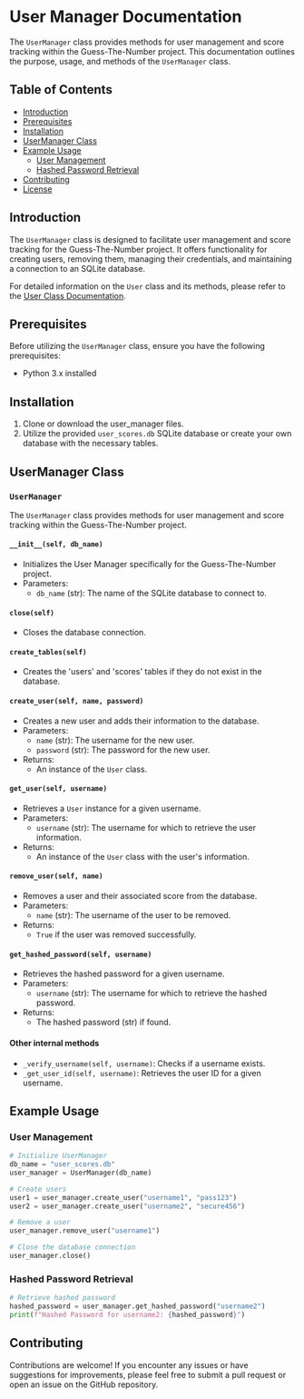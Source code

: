 # User Manager Documentation

The `UserManager` class provides methods for user management and score tracking within the Guess-The-Number project. This documentation outlines the purpose, usage, and methods of the `UserManager` class.

## Table of Contents

- [Introduction](#introduction)
- [Prerequisites](#prerequisites)
- [Installation](#installation)
- [UserManager Class](#usermanager-class)
- [Example Usage](#example-usage)
  - [User Management](#user-management)
  - [Hashed Password Retrieval](#hashed-password-retrieval)
- [Contributing](#contributing)
- [License](#license)

## Introduction

The `UserManager` class is designed to facilitate user management and score tracking for the Guess-The-Number project. It offers functionality for creating users, removing them, managing their credentials, and maintaining a connection to an SQLite database.

For detailed information on the `User` class and its methods, please refer to the [User Class Documentation](./UserClass.md).

## Prerequisites

Before utilizing the `UserManager` class, ensure you have the following prerequisites:

- Python 3.x installed

## Installation

1. Clone or download the user_manager files.
2. Utilize the provided `user_scores.db` SQLite database or create your own database with the necessary tables.

## UserManager Class

### `UserManager`

The `UserManager` class provides methods for user management and score tracking within the Guess-The-Number project.

#### `__init__(self, db_name)`

- Initializes the User Manager specifically for the Guess-The-Number project.
- Parameters:
  - `db_name` (str): The name of the SQLite database to connect to.

#### `close(self)`

- Closes the database connection.

#### `create_tables(self)`

- Creates the 'users' and 'scores' tables if they do not exist in the database.

#### `create_user(self, name, password)`

- Creates a new user and adds their information to the database.
- Parameters:
  - `name` (str): The username for the new user.
  - `password` (str): The password for the new user.
- Returns:
  - An instance of the `User` class.

#### `get_user(self, username)`

- Retrieves a `User` instance for a given username.
- Parameters:
  - `username` (str): The username for which to retrieve the user information.
- Returns:
  - An instance of the `User` class with the user's information.

#### `remove_user(self, name)`

- Removes a user and their associated score from the database.
- Parameters:
  - `name` (str): The username of the user to be removed.
- Returns:
  - `True` if the user was removed successfully.

#### `get_hashed_password(self, username)`

- Retrieves the hashed password for a given username.
- Parameters:
  - `username` (str): The username for which to retrieve the hashed password.
- Returns:
  - The hashed password (str) if found.
  
#### Other internal methods

- `_verify_username(self, username)`: Checks if a username exists.
- `_get_user_id(self, username)`: Retrieves the user ID for a given username.

## Example Usage

### User Management

```python
# Initialize UserManager
db_name = "user_scores.db"
user_manager = UserManager(db_name)

# Create users
user1 = user_manager.create_user("username1", "pass123")
user2 = user_manager.create_user("username2", "secure456")

# Remove a user
user_manager.remove_user("username1")

# Close the database connection
user_manager.close()
```

### Hashed Password Retrieval

```python
# Retrieve hashed password
hashed_password = user_manager.get_hashed_password("username2")
print(f"Hashed Password for username2: {hashed_password}")
```

## Contributing

Contributions are welcome! If you encounter any issues or have suggestions for improvements, please feel free to submit a pull request or open an issue on the GitHub repository.


